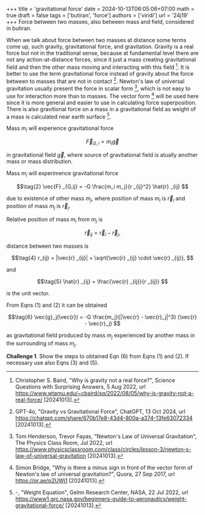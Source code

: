+++
title = 'gravitational force'
date = 2024-10-13T06:05:06+07:00
math = true
draft = false
tags = ['butiran', 'force']
authors = ['viridi']
url = '24j19'
+++
Force between two masses, also between mass and field, considered in butiran.

<!--more-->

When we talk about force between two masses at distance some terms come up, such gravity, gravitational force, and gravitation. Gravity is a real force but not in the traditional sense, because at fundamental level there are not any action-at-distance forces, since it just a mass creating gravitational field and then the other mass moving and interacting with this field [^baird_2022]. It is better to use the term gravitational force instead of gravity about the force between to masses that are not in contact [^gpt4o_2022]. Newton's law of universal gravitation usually present the force in scalar form [^henderson_2022], which is not easy to use for interaction more than to masses. The vector form [^bridge_2017] will be used here since it is more general and easier to use in calculating force superposition. There is also gravitional force on a mass in a gravitational field as weight of a mass is calculated near earth surface [^nasa_2022].

Mass $m_i$ will experience gravitational force

$$\tag{1}
\vec{F} _{G,i} = m_i \vec{g}
$$

in gravitational field $\vec{g}$, where source of gravitational field is atually another mass or mass distribution.

Mass $m_i$ will experimence gravitational force

$$\tag{2}
\vec{F} _{G,ij} = -G \frac{m_i m_j}{r _{ij}^2} \hat{r} _{ij}
$$

due to existence of other mass $m_j$, where position of mass $m_i$ is $\vec{r}_i$ and position of mass $m_j$ is $\vec{r}_j$.

Relative position of mass $m_i$ from $m_j$ is

$$\tag{3}
\vec{r} _{ij} = \vec{r}_i - \vec{r}_j,
$$

distance between two masses is

$$\tag{4}
r_{ij} = |\vec{r} _{ij}| = \sqrt{\vec{r} _{ij} \cdot \vec{r} _{ij}},
$$

and 

$$\tag{5}
\hat{r} _{ij} = \frac{\vec{r} _{ij}}{r _{ij}}
$$

is the unit vector.

From Eqns (1) and (2) it can be obtained

$$\tag{6}
\vec{g}_j(\vec{r}) = -G \frac{m_j}{|\vec{r} - \vec{r}_j|^3} (\vec{r} - \vec{r}_j)
$$

as gravitational field produced by mass $m_j$ experienced by another mass in the surrounding of mass $m_j$.

**Challenge 1**. Show the steps to obtained Eqn (6) from Eqns (1) and (2). If necessary use also Eqns (3) and (5).


[^bridge_2017]: Simon Bridge, "Why is there a minus sign in front of the vector form of Newton's law of universal gravitation?", Quora, 27 Sep 2017, url https://qr.ae/p2UWj1 [20241013].
[^henderson_2022]: Tom Henderson, Trevor Fayas, "Newton's Law of Universal Gravitation", The Physics Class Room, Jul 2022, url https://www.physicsclassroom.com/class/circles/lesson-3/newton-s-law-of-universal-gravitation [20241013].
[^baird_2022]: Christopher S. Baird, "Why is gravity not a real force?", Science Questions with Surprising Answers, 5 Aug 2022, url https://www.wtamu.edu/~cbaird/sq/2022/08/05/why-is-gravity-not-a-real-force/ [20241013].
[^gpt4o_2022]: GPT-4o, "Gravity vs Gravitational Force", ChatGPT, 13 Oct 2024, url https://chatgpt.com/share/670b17e8-43d4-800a-a374-13fe63072334 [20241013].
[^nasa_2022]: -, "Weight Equation", Gelnn Research Center, NASA, 22 Jul 2022, url https://www1.grc.nasa.gov/beginners-guide-to-aeronautics/weight-gravitational-force/ [20241013].
